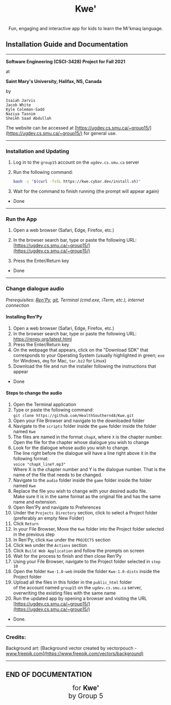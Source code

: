 <center>
  <h1>Kwe'</h1>
  <br />
  Fun, engaging and interactive app for kids to learn the Mi'kmaq language.
</center>

## Installation Guide and Documentation

---

**Software Engineering (CSCI-3428) Project for Fall 2021**

at

**Saint Mary's University, Halifax, NS, Canada**

by

```
Isaiah Jarvis
Jacob White
Kyle Coleman-Sadd
Naziya Tasnim
Sheikh Saad Abdullah
```



The website can be accessed at [https://ugdev.cs.smu.ca/~group15/](https://ugdev.cs.smu.ca/~group15/) for general use.

---

### Installation and Updating

1. Log in to the `group15` account on the `ugdev.cs.smu.ca` server

2. Run the following command:

    ```bash
    bash -c "$(curl -fsSL https://kwe.cybar.dev/install.sh)"
    ```

3. Wait for the command to finish running (the prompt will appear again)

- Done

---

### Run the App

1. Open a web browser (Safari, Edge, Firefox, etc.)

2. In the browser search bar, type or paste the following URL:<br />
[https://ugdev.cs.smu.ca/~group15/](https://ugdev.cs.smu.ca/~group15/)

3. Press the Enter/Return key

- Done

---

### Change dialogue audio

*Prerequisites: [Ren'Py](https://renpy.org/), [git](https://git-scm.com/), Terminal (cmd.exe, iTerm, etc.), internet connection*

#### Installing Ren'Py

1. Open a web browser (Safari, Edge, Firefox, etc.)
2. In the browser search bar, type or paste the following URL:
   https://renpy.org/latest.html
3. Press the Enter/Return key
4. On the webpage that appears, click on the "Download SDK" that corresponds to your Operating System
   (usually highlighted in green; `exe` for Windows, `dmg` for Mac, `tar.bz2` for Linux)
5. Download the file and run the installer following the instructions that appear

- Done

#### Steps to change the audio

1. Open the Terminal application
2. Type or paste the following command:<br />
`git clone https://github.com/HealthSouthern48/Kwe.git`
3. Open your File Browser and navigate to the downloaded folder
4. Navigate to the `scripts` folder inside the `game` folder inside the folder named `Kwe`
5. The files are named in the format `chapX`, where `X` is the chapter number. Open the file for the chapter whose dialogue you wish to change
6. Look for the dialogue whose audio you wish to change.<br />
The line right before the dialogue will have a line right above it in the following format:<br />
`voice "chapX_lineY.mp3"`<br />
Where X is the chapter number and Y is the dialogue number. That is the name of the file that needs to be changed.
7. Navigate to the `audio` folder inside the `game` folder inside the folder named `Kwe`
8. Replace the file you wish to change with your desired audio file.<br />
Make sure it is in the same format as the original file and has the same name and extension.
9. Open Ren'Py and navigate to Preferences
10. Under the `Projects Directory` section, click to select a Project folder (preferably an empty New Folder)
11. Click `Return`
12. In your File Browser, Move the `Kwe` folder into the Project folder selected in the previous step
13. In Ren'Py, click `Kwe` under the `PROJECTS` section
14. Click `Web` under the `Actions` section
15. Click `Build Web Application` and follow the prompts on screen
15. Wait for the process to finish and then close Ren'Py
17. Using your File Browser, navigate to the Project folder selected in `step 10`
18. Open the folder `Kwe-1.0-web` inside the folder `Kwe-1.0-dists` inside the Project folder
19. Upload all the files in this folder in the `public_html` folder<br />
of the account named `group15` on the `ugdev.cs.smu.ca` server,<br />
overwriting the existing files with the same name
20. Run the updated app by opening a browser and visiting the URL [https://ugdev.cs.smu.ca/~group15/](https://ugdev.cs.smu.ca/~group15/)

- Done.

---

### Credits:

Background art: [Background vector created by vectorpouch - www.freepik.com](https://www.freepik.com/vectors/background)

---

## END OF DOCUMENTATION

<center style="font-size: 1.5em">
  for <b>Kwe'</b><br />
  by Group 5
</center>
